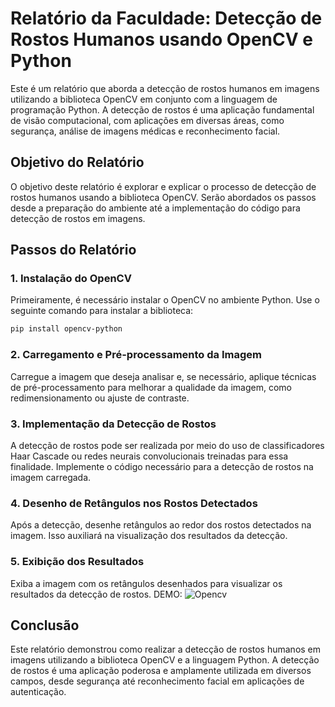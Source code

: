 # Relatório da Faculdade: Detecção de Rostos Humanos usando OpenCV e Python

Este é um relatório que aborda a detecção de rostos humanos em imagens utilizando a biblioteca OpenCV em conjunto com a linguagem de programação Python. A detecção de rostos é uma aplicação fundamental de visão computacional, com aplicações em diversas áreas, como segurança, análise de imagens médicas e reconhecimento facial.

## Objetivo do Relatório

O objetivo deste relatório é explorar e explicar o processo de detecção de rostos humanos usando a biblioteca OpenCV. Serão abordados os passos desde a preparação do ambiente até a implementação do código para detecção de rostos em imagens.

## Passos do Relatório

### 1. Instalação do OpenCV

Primeiramente, é necessário instalar o OpenCV no ambiente Python. Use o seguinte comando para instalar a biblioteca:

```bash
pip install opencv-python
```

### 2. Carregamento e Pré-processamento da Imagem

Carregue a imagem que deseja analisar e, se necessário, aplique técnicas de pré-processamento para melhorar a qualidade da imagem, como redimensionamento ou ajuste de contraste.

### 3. Implementação da Detecção de Rostos

A detecção de rostos pode ser realizada por meio do uso de classificadores Haar Cascade ou redes neurais convolucionais treinadas para essa finalidade. Implemente o código necessário para a detecção de rostos na imagem carregada.

### 4. Desenho de Retângulos nos Rostos Detectados

Após a detecção, desenhe retângulos ao redor dos rostos detectados na imagem. Isso auxiliará na visualização dos resultados da detecção.

### 5. Exibição dos Resultados

Exiba a imagem com os retângulos desenhados para visualizar os resultados da detecção de rostos.
DEMO:
![Opencv](https://github.com/benetesla/LiveFace/assets/78994881/c42fa75f-022e-491f-b32a-40c56d5229b7)


## Conclusão

Este relatório demonstrou como realizar a detecção de rostos humanos em imagens utilizando a biblioteca OpenCV e a linguagem Python. A detecção de rostos é uma aplicação poderosa e amplamente utilizada em diversos campos, desde segurança até reconhecimento facial em aplicações de autenticação.
